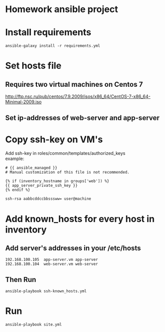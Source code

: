 # Homework ansible project

# Install requirements
```
ansible-galaxy install -r requirements.yml
```
# Set hosts file

## Requires two virtual machines on Centos 7

http://ftp.nsc.ru/pub/centos/7.9.2009/isos/x86_64/CentOS-7-x86_64-Minimal-2009.iso

## Set ip-addresses of web-server and app-server

# Copy ssh-key on VM's
Add ssh-key in roles/common/templates/authorized_keys
<br>
example:
```
# {{ ansible_managed }}
# Manual customization of this file is not recommended.

{% if (inventory_hostname in groups['web']) %}
{{ app_server_private_ssh_key }}
{% endif %}

ssh-rsa aabbcddccbbsssww= user@machine
```
# Add known_hosts for every host in inventory

## Add server's addresses in your /etc/hosts 
```
192.168.100.105  app-server.vm app-server
192.168.100.104  web-server.vm web-server
```
## Then Run
```
ansible-playbook ssh-known_hosts.yml
```
# Run
```
ansible-playbook site.yml
```
